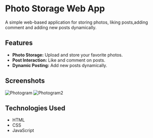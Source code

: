 # Photo Storage Web App

A simple web-based application for storing photos, liking posts,adding comment and adding new posts dynamically.

## Features

- **Photo Storage:** Upload and store your favorite photos.
- **Post Interaction:** Like and comment on posts.
- **Dynamic Posting:** Add new posts dynamically.


## Screenshots

![Photogram](https://github.com/nidhichaudhary2002/Photogram/assets/106021001/2c7ab878-8d16-4d4f-af48-025a7b4a8260)
![Photogram2](https://github.com/nidhichaudhary2002/Photogram/assets/106021001/161d2734-bb39-4553-baa5-a03f55cec25c)


## Technologies Used

- HTML
- CSS
- JavaScript

